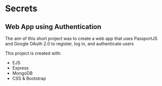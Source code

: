 # Secrets
## Web App using Authentication

The aim of this short project was to create a web app that uses PassportJS and Google OAuth 2.0 to register, log in, and authenticate users

This project is created with:
- EJS
- Express
- MongoDB
- CSS & Bootstrap
